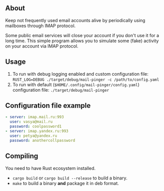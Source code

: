 ## About

Keep not frequently used email accounts alive by periodically using mailboxes through IMAP protocol.

Some public email services will close your account if you don't use it for a long time. This simple program allows you to simulate some
(fake) activity on your account via IMAP protocol.

## Usage

1. To run with debug logging enabled and custom configuration file: `RUST_LOG=DEBUG ./target/debug/mail-pinger -c /path/to/config.yaml`
1. To run with default (`$HOME/.config/mail-pinger/config.yaml`) configuration file: `./target/debug/mail-pinger`

## Configuration file example

```yaml
- server: imap.mail.ru:993
  user: vasya@mail.ru
  password: coolpassword1
- server: imap.yandex.ru:993
  user: petya@yandex.ru
  password: anothercollpassword

```

## Compiling

You need to have Rust ecosystem installed.

* `cargo build` or `cargo build --release` to build a binary.
* `make` to build a binary **and** package it in deb format.
